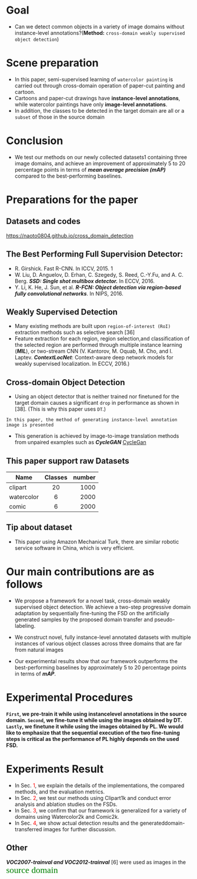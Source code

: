 # Goal
* Can we detect common objects in a variety of image domains without instance-level annotations?(**Method:** `cross-domain weakly supervised object detection`)
# Scene preparation
* In this paper, semi-supervised learning of `watercolor painting` is carried out through cross-domain operation of paper-cut painting and cartoon.
* Cartoons and paper-cut drawings have **instance-level annotations**, while watercolor paintings have only **image-level annotations**.
* In addition, the classes to be detected in the target domain are all or a `subset` of those in the source domain
# Conclusion
* We test our methods on our newly collected datasets1 containing three image domains, and achieve an improvement of approximately 5 to 20 percentage points in terms of ***mean average precision (mAP)*** compared to the best-performing baselines.

# Preparations for the paper
## Datasets and codes
https://naoto0804.github.io/cross_domain_detection

## The Best Performing Full Supervision Detector:
* R. Girshick. Fast R-CNN. In ICCV, 2015. 1
* W. Liu, D. Anguelov, D. Erhan, C. Szegedy, S. Reed, C.-Y.Fu, and A. C. Berg. ***SSD: Single shot multibox detector.*** In ECCV, 2016.
* Y. Li, K. He, J. Sun, et al. ***R-FCN: Object detection via region-based fully convolutional networks***. In NIPS, 2016.

## Weakly Supervised Detection 
* Many existing methods are built upon `region-of-interest (RoI)` extraction methods such as selective search [36]
* Feature extraction for each region, region selection,and classification of the selected region are performed through multiple instance learning (***MIL***), or two-stream CNN (V. Kantorov, M. Oquab, M. Cho, and I. Laptev. ***ContextLocNet***: Context-aware deep network models for weakly supervised localization. In ECCV, 2016.)

## Cross-domain Object Detection
* Using an object detector that is neither trained nor finetuned for the target domain causes a significant `drop` in performance as shown in [38]. (This is why this paper uses `DT`.)

```In this paper, the method of generating instance-level annotation image is presented```
* This generation is achieved by image-to-image translation methods from unpaired examples such as ***CycleGAN***
[CycleGan](https://github.com/junyanz/pytorch-CycleGAN-and-pix2pix)
  
## This paper support raw Datasets 
  
| Name | Classes | number | 
| - | :-: | -: | 
| clipart | 20| 1000 | 
| watercolor | 6 | 2000 | 
| comic | 6 | 2000 |

## Tip about dataset 
* This paper using Amazon Mechanical Turk, there are similar robotic service software in China, which is very efficient.



# Our main contributions are as follows

* We propose a framework for a novel task, cross-domain weakly supervised object detection. We achieve a two-step progressive domain adaptation by sequentially fine-tuning the FSD on the artificially generated samples by the proposed domain transfer and pseudo-labeling.

* We construct novel, fully instance-level annotated datasets with multiple instances of various object classes across three domains that are far from natural images

* Our experimental results show that our framework outperforms the best-performing baselines by approximately 5 to 20 percentage points in terms of ***mAP***.

# Experimental Procedures
**`First`, we pre-train it while using instancelevel annotations in the source domain. `Second`, we fine-tune it while using the images obtained by DT. `Lastly`, we finetune it while using the images obtained by PL. We would like to emphasize that the sequential execution of the two fine-tuning steps is critical as the performance of PL highly depends on the used FSD.**

# Experiments Result
* In Sec. <font color=red>1</font>, we explain the details of the implementations, the compared methods, and the evaluation metrics.
* In Sec. <font color=red>2</font>, we test our methods using Clipart1k and conduct error analysis and ablation studies on the FSDs. 
* In Sec. <font color=red>3</font>, we confirm that our framework is generalized for a variety of domains using Watercolor2k and Comic2k. 
* In Sec. <font color=red>4</font>, we show actual detection results and the generateddomain-transferred images for further discussion.

## Other
***VOC2007-trainval and VOC2012-trainval*** [6] were used as images in the <font face="黑体" color=green size=5>source domain</font>

